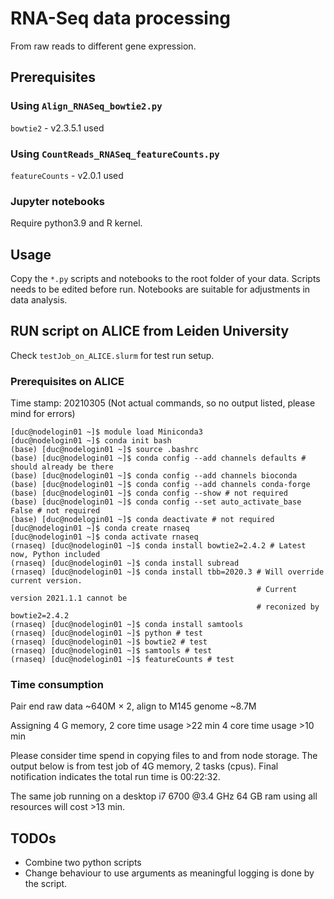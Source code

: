 # RNA-Seq data processing

From raw reads to different gene expression.

## Prerequisites

### Using `Align_RNASeq_bowtie2.py`
    
`bowtie2` - v2.3.5.1 used

### Using `CountReads_RNASeq_featureCounts.py`

`featureCounts` - v2.0.1 used

### Jupyter notebooks

Require python3.9 and R kernel.

## Usage

Copy the `*.py` scripts and notebooks to the root folder of your data. Scripts needs to be edited before run. Notebooks are suitable for adjustments in data analysis.

## RUN script on ALICE from Leiden University

Check `testJob_on_ALICE.slurm` for test run setup.

### Prerequisites on ALICE

Time stamp: 20210305 (Not actual commands, so no output listed, please mind for errors)

```shell
[duc@nodelogin01 ~]$ module load Miniconda3
[duc@nodelogin01 ~]$ conda init bash
(base) [duc@nodelogin01 ~]$ source .bashrc
(base) [duc@nodelogin01 ~]$ conda config --add channels defaults # should already be there
(base) [duc@nodelogin01 ~]$ conda config --add channels bioconda
(base) [duc@nodelogin01 ~]$ conda config --add channels conda-forge
(base) [duc@nodelogin01 ~]$ conda config --show # not required
(base) [duc@nodelogin01 ~]$ conda config --set auto_activate_base False # not required
(base) [duc@nodelogin01 ~]$ conda deactivate # not required
[duc@nodelogin01 ~]$ conda create rnaseq
[duc@nodelogin01 ~]$ conda activate rnaseq
(rnaseq) [duc@nodelogin01 ~]$ conda install bowtie2=2.4.2 # Latest now, Python included
(rnaseq) [duc@nodelogin01 ~]$ conda install subread
(rnaseq) [duc@nodelogin01 ~]$ conda install tbb=2020.3 # Will override current version.
                                                       # Current version 2021.1.1 cannot be
                                                       # reconized by bowtie2=2.4.2
(rnaseq) [duc@nodelogin01 ~]$ conda install samtools
(rnaseq) [duc@nodelogin01 ~]$ python # test
(rnaseq) [duc@nodelogin01 ~]$ bowtie2 # test
(rnaseq) [duc@nodelogin01 ~]$ samtools # test
(rnaseq) [duc@nodelogin01 ~]$ featureCounts # test
```

### Time consumption

Pair end raw data ~640M × 2, align to M145 genome ~8.7M

Assigning 4 G memory,
2 core time usage >22 min
4 core time usage >10 min

Please consider time spend in copying files to and from node storage. The output below is from test job of 4G memory, 2 tasks (cpus). Final notification indicates the total run time is 00:22:32. 

The same job running on a desktop i7 6700 @3.4 GHz 64 GB ram using all resources will cost >13 min.

## TODOs

- Combine two python scripts
- Change behaviour to use arguments as meaningful logging is done by the script.
